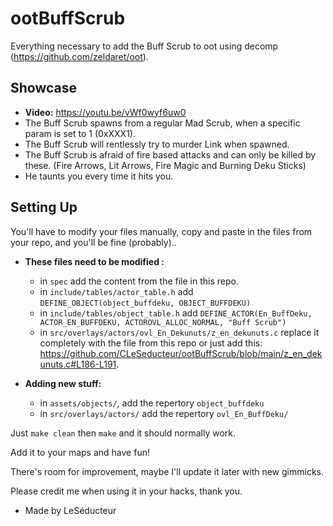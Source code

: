 # ootBuffScrub
Everything necessary to add the Buff Scrub to oot using decomp (https://github.com/zeldaret/oot).


## Showcase
* **Video:** <https://youtu.be/vWf0wyf6uw0>
* The Buff Scrub spawns from a regular Mad Scrub, when a specific param is set to 1 (0xXXX1).
* The Buff Scrub will rentlessly try to murder Link when spawned.
* The Buff Scrub is afraid of fire based attacks and can only be killed by these. (Fire Arrows, Lit Arrows, Fire Magic and Burning Deku Sticks)
* He taunts you every time it hits you.

## Setting Up
You'll have to modify your files manually, copy and paste in the files from your repo, and you'll be fine (probably)..
* **These files need to be modified :**
  * in ``spec`` add the content from the file in this repo.
  * in ``include/tables/actor_table.h`` add ``DEFINE_OBJECT(object_buffdeku, OBJECT_BUFFDEKU)``
  * in  ``include/tables/object_table.h`` add ``DEFINE_ACTOR(En_BuffDeku, ACTOR_EN_BUFFDEKU, ACTOROVL_ALLOC_NORMAL, "Buff Scrub")``
  * in  ``src/overlays/actors/ovl_En_Dekunuts/z_en_dekunuts.c`` replace it completely with the file from this repo or just add this: <https://github.com/CLeSeducteur/ootBuffScrub/blob/main/z_en_dekunuts.c#L186-L191>.

* **Adding new stuff:**
  * in ``assets/objects/``, add the repertory ``object_buffdeku``
  * in ``src/overlays/actors/`` add the repertory  ``ovl_En_BuffDeku/``

Just ``make clean`` then ``make`` and it should normally work.

Add it to your maps and have fun! 

There's room for improvement, maybe I'll update it later with new gimmicks.

Please credit me when using it in your hacks, thank you. 

* Made by LeSéducteur
